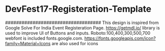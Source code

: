 # DevFest17-Registeration-Template
###################################
This design is inspired from Google Solve For India Event Registeration Page.
https://getmdl.io/ library is used to improve UI of Buttons and inputs.
Roboto:100,400,300,500,700 webfont is included fonts.google.com.
https://fonts.googleapis.com/icon?family=Material+Icons are also used for icons
